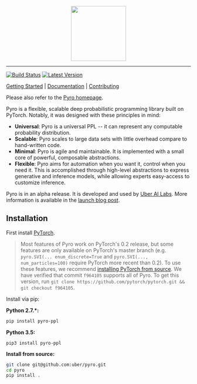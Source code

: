 <div align="center">
  <a href="http://pyro.ai"> <img width="150px" height="150px" src="docs/source/_static/img/pyro_logo.png"></a>
</div>


----------------------------------------------------------------

[![Build Status](https://travis-ci.com/uber/pyro.svg?token=LrMxkQNuTGCmwphBqyVs&branch=dev)](https://travis-ci.com/uber/pyro)
[![Latest Version](https://badge.fury.io/py/pyro-ppl.svg)](https://pypi.python.org/pypi/pyro-ppl)


[Getting Started](http://pyro.ai/examples) | [Documentation](http://docs.pyro.ai/) | [Contributing](CONTRIBUTING.md)

Please also refer to the [Pyro homepage](http://pyro.ai/).

Pyro is a flexible, scalable deep probabilistic programming library built on PyTorch.  Notably, it was designed with these principles in mind:
- **Universal**: Pyro is a universal PPL -- it can represent any computable probability distribution.
- **Scalable**: Pyro scales to large data sets with little overhead compare to hand-written code.
- **Minimal**: Pyro is agile and maintainable. It is implemented with a small core of powerful, composable abstractions.
- **Flexible**: Pyro aims for automation when you want it, control when you need it. This is accomplished through high-level abstractions to express generative and inference models, while allowing experts easy-access to customize inference.

Pyro is in an alpha release.  It is developed and used by [Uber AI Labs](http://uber.ai).
More information is available in the [launch blog post](http://eng.uber.com/pyro).

## Installation

First install [PyTorch](http://pytorch.org/).

> Most features of Pyro work on PyTorch's 0.2 release, but some features are
> only available on PyTorch's master branch (e.g. `pyro.SVI(... enum_discrete=True` and
> `pyro.SVI(..., num_particles=100)` require PyTorch more recent than 0.2). To use
> these features, we recommend [installing PyTorch from source](). We have verified that
> commit `f964105` supports all of Pyro. To get this version, run
> `git clone https://github.com/pytorch/pytorch.git && git checkout f964105`.

Install via pip:

**Python 2.7.\*:**
```sh
pip install pyro-ppl
```

**Python 3.5:**
```
pip3 install pyro-ppl
```

**Install from source:**
```sh
git clone git@github.com:uber/pyro.git
cd pyro
pip install .
```
